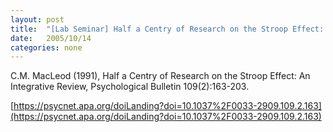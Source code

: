 ```yaml
---
layout: post
title:  "[Lab Seminar] Half a Centry of Research on the Stroop Effect: An Integrative Review"
date:   2005/10/14
categories: none
---
```






C.M. MacLeod (1991), Half a Centry of Research on the Stroop Effect: An Integrative Review, Psychological Bulletin 109(2):163-203.



[https://psycnet.apa.org/doiLanding?doi=10.1037%2F0033-2909.109.2.163](https://psycnet.apa.org/doiLanding?doi=10.1037%2F0033-2909.109.2.163)



 

